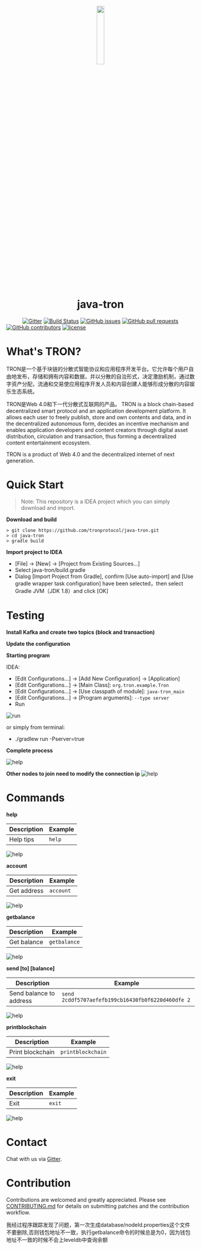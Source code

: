 <h1 align="center">
  <br>
  <img width=20% src="https://raw.githubusercontent.com/tronprotocol/wiki/master/images/java-tron.png">
  <br>
  java-tron
  <br>
</h1>

&nbsp;&nbsp;&nbsp;&nbsp;&nbsp;&nbsp;&nbsp;&nbsp;&nbsp;&nbsp;
[![Gitter](https://img.shields.io/gitter/room/nwjs/nw.js.svg)](https://gitter.im/tronprotocol/java-tron)
[![Build Status](https://travis-ci.org/tronprotocol/java-tron.svg?branch=develop)](https://travis-ci.org/tronprotocol/java-tron)
[![GitHub issues](https://img.shields.io/github/issues/tronprotocol/java-tron.svg)](https://github.com/tronprotocol/java-tron/issues) 
[![GitHub pull requests](https://img.shields.io/github/issues-pr/tronprotocol/java-tron.svg)](https://github.com/tronprotocol/java-tron/pulls)
[![GitHub contributors](https://img.shields.io/github/contributors/tronprotocol/java-tron.svg)](https://github.com/tronprotocol/java-tron/graphs/contributors) 
[![license](https://img.shields.io/github/license/tronprotocol/java-tron.svg)](LICENSE)

# What's TRON?
TRON是一个基于块链的分散式智能协议和应用程序开发平台。它允许每个用户自由地发布，存储和拥有内容和数据，并以分散的自治形式，决定激励机制，通过数字资产分配，流通和交易使应用程序开发人员和内容创建人能够形成分散的内容娱乐生态系统。

TRON是Web 4.0和下一代分散式互联网的产品。
TRON is a block chain-based decentralized smart protocol and an application development platform. It allows each user to freely publish, store and own contents and data, and in the decentralized autonomous form, decides an incentive mechanism and enables application developers and content creators through digital asset distribution, circulation and transaction, thus forming a decentralized content entertainment ecosystem.

TRON is a product of Web 4.0 and the decentralized internet of next generation.

# Quick Start

> Note: This repository is a IDEA project which you can simply download and import.

**Download and build**

```shell
> git clone https://github.com/tronprotocol/java-tron.git
> cd java-tron
> gradle build
```

**Import project to IDEA**

- [File] -> [New] -> [Project from Existing Sources...]
- Select java-tron/build.gradle
- Dialog [Import Project from Gradle], confirm [Use auto-import] and [Use gradle wrapper task configuration] have been
 selected，then select Gradle JVM（JDK 1.8）and click [OK]

# Testing

**Install Kafka and create two topics (block and transaction)**

**Update the configuration**


**Starting program**

IDEA: 
- [Edit Configurations...] -> [Add New Configuration] -> [Application]
- [Edit Configurations...] -> [Main Class]: `org.tron.example.Tron`
- [Edit Configurations...] -> [Use classpath of module]: `java-tron_main`
- [Edit Configurations...] -> [Program arguments]: `--type server`
- Run

![run](https://github.com/tronprotocol/wiki/blob/master/images/commands/default-set.gif)

or simply from terminal:
- ./gradlew run -Pserver=true

**Complete process**

![help](https://github.com/tronprotocol/wiki/blob/master/images/commands/process.gif)

**Other nodes to join need to modify the connection ip**
![help](https://github.com/tronprotocol/wiki/blob/master/images/commands/node-ip.gif)

# Commands
**help**

| Description | Example |
| --- | --- |
| Help tips | `help` |

![help](https://github.com/tronprotocol/wiki/blob/master/images/commands/help.gif)

**account**

| Description | Example |
| --- | --- |
| Get address | `account` |

![help](https://github.com/tronprotocol/wiki/blob/master/images/commands/account.gif)

**getbalance**

| Description | Example |
| --- | --- |
| Get balance | `getbalance` |

![help](https://github.com/tronprotocol/wiki/blob/master/images/commands/getbalance.gif)

**send [to] [balance]**

| Description | Example |
| --- | --- |
| Send balance to address | `send 2cddf5707aefefb199cb16430fb0f6220d460dfe 2` |

![help](https://github.com/tronprotocol/wiki/blob/master/images/commands/send1.gif)

**printblockchain**

| Description | Example |
| --- | --- | 
| Print blockchain | `printblockchain`|

![help](https://github.com/tronprotocol/wiki/blob/master/images/commands/printblockchain.gif)

**exit**

| Description | Example |
| --- | --- |
| Exit | `exit` |

![help](https://github.com/tronprotocol/wiki/blob/master/images/commands/exit.gif)

# Contact

Chat with us via [Gitter](https://gitter.im/tronprotocol/java-tron).

# Contribution
Contributions are welcomed and greatly appreciated. Please see [CONTRIBUTING.md](CONTRIBUTING.md) for details on submitting patches and the contribution workflow.

我经过程序跟踪发现了问题，第一次生成database/nodeId.properties这个文件不要删除,否则钱包地址不一致，执行getbalance命令的时候总是为0，因为钱包地址不一致的时候不会上leveldb中查询余额
